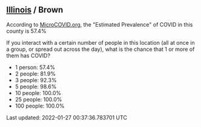 
## [Illinois](/united-states/illinois) / Brown

According to [MicroCOVID.org](http://microcovid.org),
the "Estimated Prevalence" of COVID in this county is 57.4%

If you interact with a certain number of people in this location
(all at once in a group, or spread out across the day), what is the chance that
1 or more of them has COVID?

- 1 person: 57.4%
- 2 people: 81.9%
- 3 people: 92.3%
- 5 people: 98.6%
- 10 people: 100.0%
- 25 people: 100.0%
- 100 people: 100.0%

Last updated: 2022-01-27 00:37:36.783701 UTC
